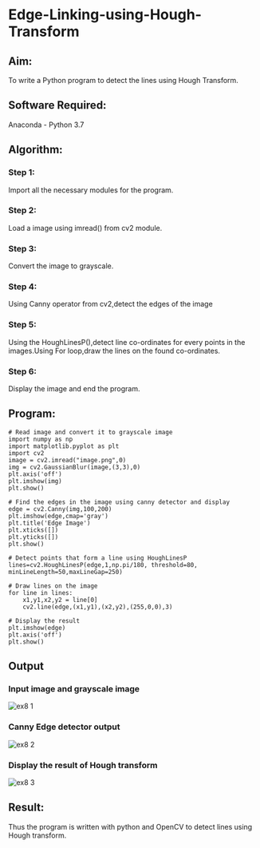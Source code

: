 # Edge-Linking-using-Hough-Transform
## Aim:
To write a Python program to detect the lines using Hough Transform.

## Software Required:
Anaconda - Python 3.7

## Algorithm:
### Step 1:
Import all the necessary modules for the program.

### Step 2:
Load a image using imread() from cv2 module.

### Step 3:
Convert the image to grayscale.

### Step 4:
Using Canny operator from cv2,detect the edges of the image

### Step 5:
Using the HoughLinesP(),detect line co-ordinates for every points in the images.Using For loop,draw the lines on the found co-ordinates.

### Step 6:
Display the image and end the program.

## Program:
```
# Read image and convert it to grayscale image
import numpy as np
import matplotlib.pyplot as plt
import cv2
image = cv2.imread("image.png",0)
img = cv2.GaussianBlur(image,(3,3),0)
plt.axis('off')
plt.imshow(img)
plt.show()

# Find the edges in the image using canny detector and display
edge = cv2.Canny(img,100,200)
plt.imshow(edge,cmap='gray')
plt.title('Edge Image')
plt.xticks([])
plt.yticks([])
plt.show()

# Detect points that form a line using HoughLinesP
lines=cv2.HoughLinesP(edge,1,np.pi/180, threshold=80, minLineLength=50,maxLineGap=250)

# Draw lines on the image
for line in lines:
    x1,y1,x2,y2 = line[0]
    cv2.line(edge,(x1,y1),(x2,y2),(255,0,0),3)
    
# Display the result
plt.imshow(edge)
plt.axis('off')
plt.show()
```

## Output

### Input image and grayscale image
![ex8 1](https://user-images.githubusercontent.com/93427923/169641753-f3f60c89-a273-4420-972d-3112aa674299.png)

### Canny Edge detector output

![ex8 2](https://user-images.githubusercontent.com/93427923/169641762-cbb65b8c-be9f-4da5-9dfe-a20122e291aa.png)

### Display the result of Hough transform
![ex8 3](https://user-images.githubusercontent.com/93427923/169641791-3e4eceb7-93ef-4b98-a3f1-284ceae130e5.png)

## Result:
Thus the program is written with python and OpenCV to detect lines using Hough transform. 
